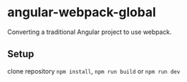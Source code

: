 # angular-webpack-global

Converting a traditional Angular project to use webpack.

## Setup

clone repository `npm install`, `npm run build` or `npm run dev`
